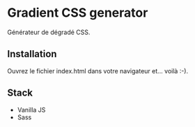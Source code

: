 # Gradient CSS generator

Générateur de dégradé CSS.

## Installation

Ouvrez le fichier index.html dans votre navigateur et... voilà :-).

## Stack

- Vanilla JS
- Sass